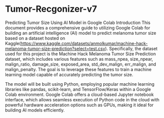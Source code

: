 # Tumor-Recgonizer-v7
Predicting Tumor Size Using AI Model in Google Colab
Introduction
This document provides a comprehensive guide to utilizing Google Colab for building an artificial intelligence (AI) model to predict melanoma tumor size based on a dataset hosted on Kaggle(https://www.kaggle.com/datasets/anmolkumar/machine-hack-melanoma-tumor-size-prediction?select=test.csv). Specifically, the dataset used for this project is the Machine Hack Melanoma Tumor Size Prediction dataset, which includes various features such as mass_npea, size_npear, malign_ratio, damage_size, exposed_area, std_dev_malign, err_malign, and malign_penalty. The goal is to leverage these features to train a machine learning model capable of accurately predicting the tumor size.

The model will be built using Python, employing popular machine learning libraries like pandas, scikit-learn, and TensorFlow/Keras within a Google Colab environment. Google Colab offers a cloud-based Jupyter notebook interface, which allows seamless execution of Python code in the cloud with powerful hardware acceleration options such as GPUs, making it ideal for building AI models efficiently.
